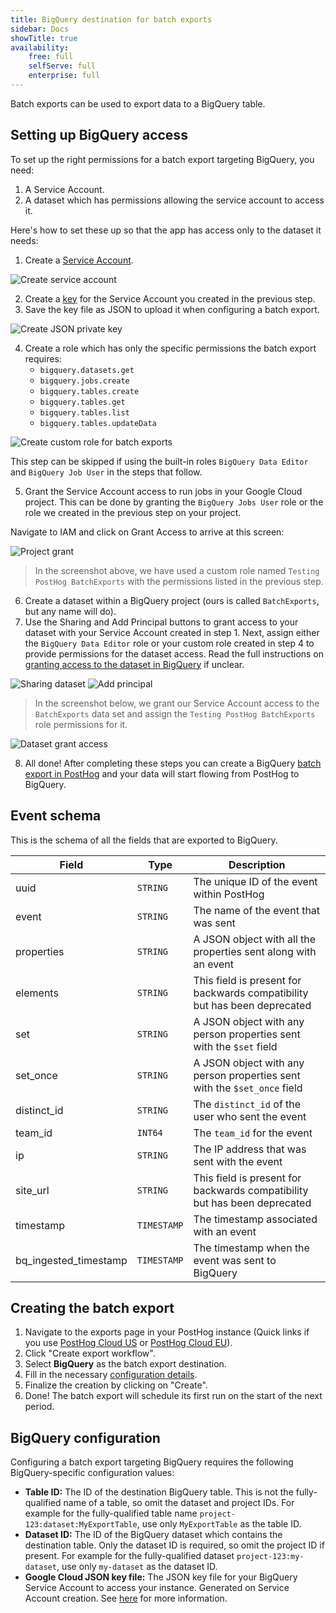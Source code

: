 ```yaml
---
title: BigQuery destination for batch exports
sidebar: Docs
showTitle: true
availability:
    free: full
    selfServe: full
    enterprise: full
---
```


Batch exports can be used to export data to a BigQuery table.

## Setting up BigQuery access

To set up the right permissions for a batch export targeting BigQuery, you need:

1. A Service Account.
2. A dataset which has permissions allowing the service account to access it.

Here's how to set these up so that the app has access only to the dataset it needs:

1. Create a [Service Account](https://cloud.google.com/iam/docs/service-accounts-create#creating).

![Create service account](../../../images/docs/batch-exports/bigquery/create-service-account.png)

2. Create a [key](https://cloud.google.com/iam/docs/keys-create-delete#creating) for the Service Account you created in the previous step.
3. Save the key file as JSON to upload it when configuring a batch export.

![Create JSON private key](../../../images/docs/batch-exports/bigquery/create-private-key-json.png)

4. Create a role which has only the specific permissions the batch export requires:
   * `bigquery.datasets.get`
   * `bigquery.jobs.create`
   * `bigquery.tables.create`
   * `bigquery.tables.get`
   * `bigquery.tables.list`
   * `bigquery.tables.updateData`

![Create custom role for batch exports](../../../images/docs/batch-exports/bigquery/create-role.png)

This step can be skipped if using the built-in roles `BigQuery Data Editor` and `BigQuery Job User` in the steps that follow.

5. Grant the Service Account access to run jobs in your Google Cloud project. This can be done by granting the `BigQuery Jobs User` role or the role we created in the previous step on your project.

Navigate to IAM and click on Grant Access to arrive at this screen:

![Project grant](../../../images/docs/batch-exports/bigquery/project-grant.png)

> In the screenshot above, we have used a custom role named `Testing PostHog BatchExports` with the permissions listed in the previous step.

6. Create a dataset within a BigQuery project (ours is called `BatchExports`, but any name will do).
7. Use the Sharing and Add Principal buttons to grant access to your dataset with your Service Account created in step 1. Next, assign either the `BigQuery Data Editor` role or your custom role created in step 4 to provide permissions for the dataset access. Read the full instructions on [granting access to the dataset in BigQuery](https://cloud.google.com/bigquery/docs/control-access-to-resources-iam#grant_access_to_a_dataset) if unclear.

![Sharing dataset](../../../images/docs/batch-exports/bigquery/dataset-sharing.png)
![Add principal](../../../images/docs/batch-exports/bigquery/dataset-add-principal.png)

> In the screenshot below, we grant our Service Account access to the `BatchExports` data set and assign the `Testing PostHog BatchExports` role permissions for it.

![Dataset grant access](../../../images/docs/batch-exports/bigquery/dataset-grant-access.png)

8. All done! After completing these steps you can create a BigQuery [batch export in PostHog](https://app.posthog.com/project/apps?tab=batch_exports) and your data will start flowing from PostHog to BigQuery.

## Event schema

This is the schema of all the fields that are exported to BigQuery.

| Field                 | Type        | Description                                                               |
|-----------------------|-------------|---------------------------------------------------------------------------|
| uuid                  | `STRING`    | The unique ID of the event within PostHog                                 |
| event                 | `STRING`    | The name of the event that was sent                                       |
| properties            | `STRING`    | A JSON object with all the properties sent along with an event            |
| elements              | `STRING`    | This field is present for backwards compatibility but has been deprecated |
| set                   | `STRING`    | A JSON object with any person properties sent with the `$set` field       |
| set_once              | `STRING`    | A JSON object with any person properties sent with the `$set_once` field  |
| distinct_id           | `STRING`    | The `distinct_id` of the user who sent the event                          |
| team_id               | `INT64`     | The `team_id` for the event                                               |
| ip                    | `STRING`    | The IP address that was sent with the event                               |
| site_url              | `STRING`    | This field is present for backwards compatibility but has been deprecated |
| timestamp             | `TIMESTAMP` | The timestamp associated with an event                                    |
| bq_ingested_timestamp | `TIMESTAMP` | The timestamp when the event was sent to BigQuery                         |

## Creating the batch export

1. Navigate to the exports page in your PostHog instance (Quick links if you use [PostHog Cloud US](https://app.posthog.com/project/apps?tab=batch_exports) or [PostHog Cloud EU](https://eu.posthog.com/project/apps?tab=batch_exports)).
2. Click "Create export workflow".
3. Select **BigQuery** as the batch export destination.
4. Fill in the necessary [configuration details](#bigquery-configuration).
5. Finalize the creation by clicking on "Create".
6. Done! The batch export will schedule its first run on the start of the next period.

## BigQuery configuration

Configuring a batch export targeting BigQuery requires the following BigQuery-specific configuration values:
* **Table ID:** The ID of the destination BigQuery table. This is not the fully-qualified name of a table, so omit the dataset and project IDs. For example for the fully-qualified table name `project-123:dataset:MyExportTable`, use only `MyExportTable` as the table ID.
* **Dataset ID:** The ID of the BigQuery dataset which contains the destination table. Only the dataset ID is required, so omit the project ID if present. For example for the fully-qualified dataset `project-123:my-dataset`, use only `my-dataset` as the dataset ID.
* **Google Cloud JSON key file:** The JSON key file for your BigQuery Service Account to access your instance. Generated on Service Account creation. See [here](#setting-up-bigquery-access) for more information.
